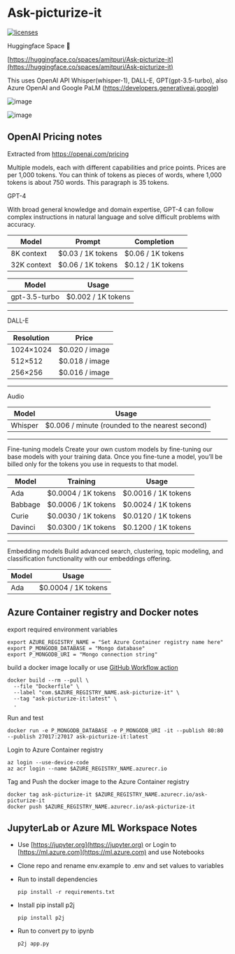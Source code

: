 # Ask-picturize-it

[![licenses](https://img.shields.io/badge/License-MIT-yellow.svg)](https://opensource.org/licenses/MIT)

Huggingface Space 🤗

[https://huggingface.co/spaces/amitpuri/Ask-picturize-it](https://huggingface.co/spaces/amitpuri/Ask-picturize-it)

This uses OpenAI API Whisper(whisper-1), DALL-E, GPT(gpt-3.5-turbo), also Azure OpenAI and Google PaLM (https://developers.generativeai.google)

![image]()

![image](https://github.com/amitpuri/Ask-picturize-it/assets/6460233/706bc278-7c51-48f8-9546-accce726d976)

## OpenAI Pricing notes

Extracted from https://openai.com/pricing

Multiple models, each with different capabilities and price points. Prices are per 1,000 tokens. 
You can think of tokens as pieces of words, where 1,000 tokens is about 750 words. 
This paragraph is 35 tokens.

GPT-4

With broad general knowledge and domain expertise, 
GPT-4 can follow complex instructions in natural language and solve difficult problems with accuracy.

| Model         | Prompt            | Completion               |
|---------------|-------------------|--------------------------|
| 8K context    | $0.03 / 1K tokens | $0.06 / 1K tokens        |
| 32K context   | $0.06 / 1K tokens | $0.12 / 1K tokens        |


| Model            | Usage             | 
|------------------|-------------------|
| gpt-3.5-turbo    | $0.002 / 1K tokens| 

--------------------------------------------------------

DALL-E

| Resolution            | Price        | 
|------------------|-------------------|
| 1024×1024        | $0.020 / image    | 
| 512×512          | $0.018 / image    | 
| 256×256          | $0.016 / image    | 

--------------------------------------------------------

Audio 

| Model            | Usage                                          | 
|------------------|------------------------------------------------|
| Whisper          | $0.006 / minute (rounded to the nearest second)| 


--------------------------------------------------------
Fine-tuning models
Create your own custom models by fine-tuning our base models with your training data. Once you fine-tune a model, 
you’ll be billed only for the tokens you use in requests to that model.

| Model         | Training            | Usage                  |
|---------------|---------------------|------------------------|
| Ada           | $0.0004 / 1K tokens | $0.0016 / 1K tokens    |
| Babbage       | $0.0006 / 1K tokens | $0.0024 / 1K tokens    |
| Curie         | $0.0030 / 1K tokens | $0.0120 / 1K tokens    |
| Davinci       | $0.0300 / 1K tokens | $0.1200 / 1K tokens    |


--------------------------------------------------------
Embedding models
Build advanced search, clustering, topic modeling, and classification functionality with our embeddings offering.

| Model        | Usage                 | 
|--------------|-----------------------|
| Ada          | $0.0004 / 1K tokens   | 

## Azure Container registry and Docker notes

export required environment variables

    export AZURE_REGISTRY_NAME = "Set Azure Container registry name here"
    export P_MONGODB_DATABASE = "Mongo database"
    export P_MONGODB_URI = "Mongo connection string"

build a docker image locally or use [GitHub Workflow action](.github/workflows)

    docker build --rm --pull \
      --file "Dockerfile" \
      --label "com.$AZURE_REGISTRY_NAME.ask-picturize-it" \
      --tag "ask-picturize-it:latest" \
      .

Run and test 

    docker run -e P_MONGODB_DATABASE -e P_MONGODB_URI -it --publish 80:80 --publish 27017:27017 ask-picturize-it:latest

Login to Azure Container registry

    az login --use-device-code
    az acr login --name $AZURE_REGISTRY_NAME.azurecr.io

 Tag and Push the docker image to the Azure Container registry   
 
    docker tag ask-picturize-it $AZURE_REGISTRY_NAME.azurecr.io/ask-picturize-it
    docker push $AZURE_REGISTRY_NAME.azurecr.io/ask-picturize-it


## JupyterLab or Azure ML Workspace Notes

- Use [https://jupyter.org](https://jupyter.org) or Login to [https://ml.azure.com](https://ml.azure.com) and use Notebooks
- Clone repo and rename env.example to .env and set values to variables
- Run to install dependencies

      pip install -r requirements.txt 
  
- Install pip install p2j
  
      pip install p2j
  
- Run to convert py to ipynb
  
      p2j app.py
